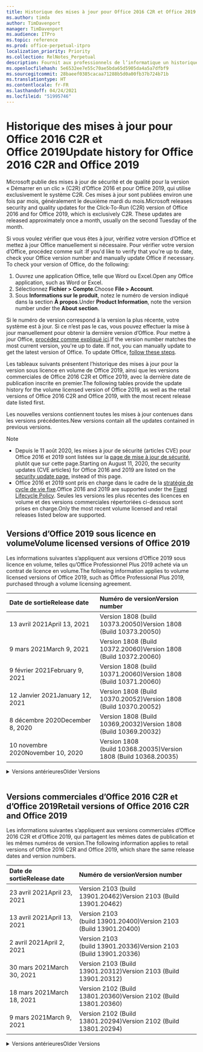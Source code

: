 ```yaml
---
title: Historique des mises à jour pour Office 2016 C2R et Office 2019
ms.author: timda
author: TimDavenport
manager: TimDavenport
ms.audience: ITPro
ms.topic: reference
ms.prod: office-perpetual-itpro
localization_priority: Priority
ms.collection: RelNotes_Perpetual
description: Fournit aux professionnels de l’informatique un historique des mises à jour pour les versions perpétuelles d’Office 2016 et 2019 qui utilisent la technologie « Démarrer en un clic » (C2R)
ms.openlocfilehash: 5e6532ee7e55c70ae5bda65d5905da4a5a7dfbf9
ms.sourcegitcommit: 28baeef0385cacaa71288b5d0a00fb37b724b71b
ms.translationtype: HT
ms.contentlocale: fr-FR
ms.lasthandoff: 04/24/2021
ms.locfileid: "51995746"
---
```

# <a name="update-history-for-office-2016-c2r-and-office-2019"></a><span data-ttu-id="0b4e0-103">Historique des mises à jour pour Office 2016 C2R et Office 2019</span><span class="sxs-lookup"><span data-stu-id="0b4e0-103">Update history for Office 2016 C2R and Office 2019</span></span>

<span data-ttu-id="0b4e0-p101">Microsoft publie des mises à jour de sécurité et de qualité pour la version « Démarrer en un clic » (C2R) d’Office 2016 et pour Office 2019, qui utilise exclusivement le système C2R. Ces mises à jour sont publiées environ une fois par mois, généralement le deuxième mardi du mois.</span><span class="sxs-lookup"><span data-stu-id="0b4e0-p101">Microsoft releases security and quality updates for the Click-To-Run (C2R) version of Office 2016 and for Office 2019, which is exclusively C2R. These updates are released approximately once a month, usually on the second Tuesday of the month.</span></span>

<span data-ttu-id="0b4e0-p102">Si vous voulez vérifier que vous êtes à jour, vérifiez votre version d’Office et mettez à jour Office manuellement si nécessaire. Pour vérifier votre version d’Office, procédez comme suit :</span><span class="sxs-lookup"><span data-stu-id="0b4e0-p102">If you'd like to verify that you're up to date, check your Office version number and manually update Office if necessary. To check your version of Office, do the following:</span></span>

  1.    <span data-ttu-id="0b4e0-108">Ouvrez une application Office, telle que Word ou Excel.</span><span class="sxs-lookup"><span data-stu-id="0b4e0-108">Open any Office application, such as Word or Excel.</span></span>
  2.    <span data-ttu-id="0b4e0-109">Sélectionnez **Fichier > Compte**.</span><span class="sxs-lookup"><span data-stu-id="0b4e0-109">Choose **File > Account**.</span></span>
  3.    <span data-ttu-id="0b4e0-110">Sous **Informations sur le produit**, notez le numéro de version indiqué dans la section **À propos**.</span><span class="sxs-lookup"><span data-stu-id="0b4e0-110">Under **Product Information**, note the version number under the **About section**.</span></span>

<span data-ttu-id="0b4e0-p103">Si le numéro de version correspond à la version la plus récente, votre système est à jour. Si ce n’est pas le cas, vous pouvez effectuer la mise à jour manuellement pour obtenir la dernière version d’Office. Pour mettre à jour Office, [procédez comme expliqué ici](https://support.office.com/article/2ab296f3-7f03-43a2-8e50-46de917611c5).</span><span class="sxs-lookup"><span data-stu-id="0b4e0-p103">If the version number matches the most current version, you're up to date. If not, you can manually update to get the latest version of Office. To update Office, [follow these steps](https://support.office.com/article/2ab296f3-7f03-43a2-8e50-46de917611c5).</span></span>


<span data-ttu-id="0b4e0-114">Les tableaux suivants présentent l’historique des mises à jour pour la version sous licence en volume de Office 2019, ainsi que les versions commerciales de Office 2016 C2R et Office 2019, avec la dernière date de publication inscrite en premier.</span><span class="sxs-lookup"><span data-stu-id="0b4e0-114">The following tables provide the update history for the volume licensed version of Office 2019, as well as the retail versions of Office 2016 C2R and Office 2019, with the most recent release date listed first.</span></span>

<span data-ttu-id="0b4e0-115">Les nouvelles versions contiennent toutes les mises à jour contenues dans les versions précédentes.</span><span class="sxs-lookup"><span data-stu-id="0b4e0-115">New versions contain all the updates contained in previous versions.</span></span>


 > [!NOTE]
> - <span data-ttu-id="0b4e0-116">Depuis le 11 août 2020, les mises à jour de sécurité (articles CVE) pour Office 2016 et 2019 sont listées sur la [page de mise à jour de sécurité](./microsoft365-apps-security-updates.md), plutôt que sur cette page.</span><span class="sxs-lookup"><span data-stu-id="0b4e0-116">Starting on August 11, 2020, the security updates (CVE articles) for Office 2016 and 2019 are listed on the [security update page](./microsoft365-apps-security-updates.md), instead of this page.</span></span> 
> - <span data-ttu-id="0b4e0-117">Office 2016 et 2019 sont pris en charge dans le cadre de la [stratégie de cycle de vie fixe](/lifecycle/policies/fixed).</span><span class="sxs-lookup"><span data-stu-id="0b4e0-117">Office 2016 and 2019 are supported under the [Fixed Lifecycle Policy](/lifecycle/policies/fixed).</span></span> <span data-ttu-id="0b4e0-118">Seules les versions les plus récentes des licences en volume et des versions commerciales répertoriées ci-dessous sont prises en charge.</span><span class="sxs-lookup"><span data-stu-id="0b4e0-118">Only the most recent volume licensed and retail releases listed below are supported.</span></span>


## <a name="volume-licensed-versions-of-office-2019"></a><span data-ttu-id="0b4e0-119">Versions d’Office 2019 sous licence en volume</span><span class="sxs-lookup"><span data-stu-id="0b4e0-119">Volume licensed versions of Office 2019</span></span>
<span data-ttu-id="0b4e0-120">Les informations suivantes s’appliquent aux versions d’Office 2019 sous licence en volume, telles qu’Office Professionnel Plus 2019 acheté via un contrat de licence en volume.</span><span class="sxs-lookup"><span data-stu-id="0b4e0-120">The following information applies to volume licensed versions of Office 2019, such as Office Professional Plus 2019, purchased through a volume licensing agreement.</span></span>

[//]: # (NE PAS SUPPRIMER LE DÉBUT DU TABLEAU VL)


|<span data-ttu-id="0b4e0-122">**Date de sortie**</span><span class="sxs-lookup"><span data-stu-id="0b4e0-122">**Release date**</span></span>|<span data-ttu-id="0b4e0-123">**Numéro de version**</span><span class="sxs-lookup"><span data-stu-id="0b4e0-123">**Version number**</span></span>|
|:-----|:-----|
|<span data-ttu-id="0b4e0-124">13 avril 2021</span><span class="sxs-lookup"><span data-stu-id="0b4e0-124">April 13, 2021</span></span>|<span data-ttu-id="0b4e0-125">Version 1808 (build 10373.20050)</span><span class="sxs-lookup"><span data-stu-id="0b4e0-125">Version 1808 (Build 10373.20050)</span></span>|
|<span data-ttu-id="0b4e0-126">9 mars 2021</span><span class="sxs-lookup"><span data-stu-id="0b4e0-126">March 9, 2021</span></span>|<span data-ttu-id="0b4e0-127">Version 1808 (Build 10372.20060)</span><span class="sxs-lookup"><span data-stu-id="0b4e0-127">Version 1808 (Build 10372.20060)</span></span>|
|<span data-ttu-id="0b4e0-128">9 février 2021</span><span class="sxs-lookup"><span data-stu-id="0b4e0-128">February 9, 2021</span></span>|<span data-ttu-id="0b4e0-129">Version 1808 (build 10371.20060)</span><span class="sxs-lookup"><span data-stu-id="0b4e0-129">Version 1808 (Build 10371.20060)</span></span>|
|<span data-ttu-id="0b4e0-130">12 Janvier 2021</span><span class="sxs-lookup"><span data-stu-id="0b4e0-130">January 12, 2021</span></span>|<span data-ttu-id="0b4e0-131">Version 1808 (Build 10370.20052)</span><span class="sxs-lookup"><span data-stu-id="0b4e0-131">Version 1808 (Build 10370.20052)</span></span>|
|<span data-ttu-id="0b4e0-132">8 décembre 2020</span><span class="sxs-lookup"><span data-stu-id="0b4e0-132">December 8, 2020</span></span>|<span data-ttu-id="0b4e0-133">Version 1808 (Build 10369,20032)</span><span class="sxs-lookup"><span data-stu-id="0b4e0-133">Version 1808 (Build 10369.20032)</span></span>|
|<span data-ttu-id="0b4e0-134">10 novembre 2020</span><span class="sxs-lookup"><span data-stu-id="0b4e0-134">November 10, 2020</span></span>|<span data-ttu-id="0b4e0-135">Version 1808 (build 10368.20035)</span><span class="sxs-lookup"><span data-stu-id="0b4e0-135">Version 1808 (Build 10368.20035)</span></span>|


[//]: # (NE PAS SUPPRIMER LA FIN DU TABLEAU VL)

<details>
<summary><span data-ttu-id="0b4e0-137">Versions antérieures</span><span class="sxs-lookup"><span data-stu-id="0b4e0-137">Older Versions</span></span></summary>
 

[//]: # (NE PAS SUPPRIMER LE DÉBUT DE L’ANCIEN TABLEAU VL)


|<span data-ttu-id="0b4e0-139">**Date de sortie**</span><span class="sxs-lookup"><span data-stu-id="0b4e0-139">**Release date**</span></span>|<span data-ttu-id="0b4e0-140">**Numéro de version**</span><span class="sxs-lookup"><span data-stu-id="0b4e0-140">**Version number**</span></span>|
|:-----|:-----|
|<span data-ttu-id="0b4e0-141">13 octobre 2020</span><span class="sxs-lookup"><span data-stu-id="0b4e0-141">October 13, 2020</span></span>|<span data-ttu-id="0b4e0-142">Version 1808 (build 10367.20048)</span><span class="sxs-lookup"><span data-stu-id="0b4e0-142">Version 1808 (Build 10367.20048)</span></span>|
|<span data-ttu-id="0b4e0-143">8 septembre 2020</span><span class="sxs-lookup"><span data-stu-id="0b4e0-143">September 8, 2020</span></span>|<span data-ttu-id="0b4e0-144">Version 1808 (Build 10366.20016)</span><span class="sxs-lookup"><span data-stu-id="0b4e0-144">Version 1808 (Build 10366.20016)</span></span>|
|<span data-ttu-id="0b4e0-145">11 août 2020</span><span class="sxs-lookup"><span data-stu-id="0b4e0-145">August 11, 2020</span></span>|<span data-ttu-id="0b4e0-146">Version 1808 (Build 10364.20059)</span><span class="sxs-lookup"><span data-stu-id="0b4e0-146">Version 1808 (Build 10364.20059)</span></span>|
|<span data-ttu-id="0b4e0-147">14 juillet 2020</span><span class="sxs-lookup"><span data-stu-id="0b4e0-147">July 14, 2020</span></span>   |<span data-ttu-id="0b4e0-148">Version 1808 (Build 10363.20015)</span><span class="sxs-lookup"><span data-stu-id="0b4e0-148">Version 1808 (Build 10363.20015)</span></span>  |
|<span data-ttu-id="0b4e0-149">09 juin 2020</span><span class="sxs-lookup"><span data-stu-id="0b4e0-149">June 9, 2020</span></span>   |<span data-ttu-id="0b4e0-150">Version 1808 (Build 10361.20002)</span><span class="sxs-lookup"><span data-stu-id="0b4e0-150">Version 1808 (Build 10361.20002)</span></span>  |
|<span data-ttu-id="0b4e0-151">12 mai 2020</span><span class="sxs-lookup"><span data-stu-id="0b4e0-151">May 12, 2020</span></span>   |<span data-ttu-id="0b4e0-152">Version 1808 (build 10359.20023)</span><span class="sxs-lookup"><span data-stu-id="0b4e0-152">Version 1808 (Build 10359.20023)</span></span>  |
|<span data-ttu-id="0b4e0-153">14 avril 2020</span><span class="sxs-lookup"><span data-stu-id="0b4e0-153">April 14, 2020</span></span>   |<span data-ttu-id="0b4e0-154">Version 1808 (build 10358.20061)</span><span class="sxs-lookup"><span data-stu-id="0b4e0-154">Version 1808 (Build 10358.20061)</span></span>  |
|<span data-ttu-id="0b4e0-155">10 mars 2020</span><span class="sxs-lookup"><span data-stu-id="0b4e0-155">March 10, 2020</span></span>   |<span data-ttu-id="0b4e0-156">Version 1808 (Build 10357.20081)</span><span class="sxs-lookup"><span data-stu-id="0b4e0-156">Version 1808 (Build 10357.20081)</span></span>  |
|<span data-ttu-id="0b4e0-157">11 février 2020</span><span class="sxs-lookup"><span data-stu-id="0b4e0-157">February 11, 2020</span></span>   |<span data-ttu-id="0b4e0-158">Version 1808 (build 10356.20006)</span><span class="sxs-lookup"><span data-stu-id="0b4e0-158">Version 1808 (Build 10356.20006)</span></span>  |


[//]: # (NE PAS SUPPRIMER LA FIN DE L’ANCIEN TABLEAU VL)

</details>


<br/>

## <a name="retail-versions-of-office-2016-c2r-and-office-2019"></a><span data-ttu-id="0b4e0-160">Versions commerciales d’Office 2016 C2R et d’Office 2019</span><span class="sxs-lookup"><span data-stu-id="0b4e0-160">Retail versions of Office 2016 C2R and Office 2019</span></span>
<span data-ttu-id="0b4e0-161">Les informations suivantes s’appliquent aux versions commerciales d’Office 2016 C2R et d’Office 2019, qui partagent les mêmes dates de publication et les mêmes numéros de version.</span><span class="sxs-lookup"><span data-stu-id="0b4e0-161">The following information applies to retail versions of Office 2016 C2R and Office 2019, which share the same release dates and version numbers.</span></span>

[//]: # (NE PAS SUPPRIMER LE DÉBUT DU TABLEAU DE VENTE AU DÉTAIL)


|<span data-ttu-id="0b4e0-163">**Date de sortie**</span><span class="sxs-lookup"><span data-stu-id="0b4e0-163">**Release date**</span></span>|<span data-ttu-id="0b4e0-164">**Numéro de version**</span><span class="sxs-lookup"><span data-stu-id="0b4e0-164">**Version number**</span></span>|
|:-----|:-----|
|<span data-ttu-id="0b4e0-165">23 avril 2021</span><span class="sxs-lookup"><span data-stu-id="0b4e0-165">April 23, 2021</span></span>|<span data-ttu-id="0b4e0-166">Version 2103 (build 13901.20462)</span><span class="sxs-lookup"><span data-stu-id="0b4e0-166">Version 2103 (Build 13901.20462)</span></span>|
|<span data-ttu-id="0b4e0-167">13 avril 2021</span><span class="sxs-lookup"><span data-stu-id="0b4e0-167">April 13, 2021</span></span>|<span data-ttu-id="0b4e0-168">Version 2103 (build 13901.20400)</span><span class="sxs-lookup"><span data-stu-id="0b4e0-168">Version 2103 (Build 13901.20400)</span></span>|
|<span data-ttu-id="0b4e0-169">2 avril 2021</span><span class="sxs-lookup"><span data-stu-id="0b4e0-169">April 2, 2021</span></span>|<span data-ttu-id="0b4e0-170">Version 2103 (build 13901.20336)</span><span class="sxs-lookup"><span data-stu-id="0b4e0-170">Version 2103 (Build 13901.20336)</span></span>|
|<span data-ttu-id="0b4e0-171">30 mars 2021</span><span class="sxs-lookup"><span data-stu-id="0b4e0-171">March 30, 2021</span></span>|<span data-ttu-id="0b4e0-172">Version 2103 (Build 13901.20312)</span><span class="sxs-lookup"><span data-stu-id="0b4e0-172">Version 2103 (Build 13901.20312)</span></span>|
|<span data-ttu-id="0b4e0-173">18 mars 2021</span><span class="sxs-lookup"><span data-stu-id="0b4e0-173">March 18, 2021</span></span>|<span data-ttu-id="0b4e0-174">Version 2102 (Build 13801.20360)</span><span class="sxs-lookup"><span data-stu-id="0b4e0-174">Version 2102 (Build 13801.20360)</span></span>|
|<span data-ttu-id="0b4e0-175">9 mars 2021</span><span class="sxs-lookup"><span data-stu-id="0b4e0-175">March 9, 2021</span></span>|<span data-ttu-id="0b4e0-176">Version 2102 (Build 13801.20294)</span><span class="sxs-lookup"><span data-stu-id="0b4e0-176">Version 2102 (Build 13801.20294)</span></span>|


[//]: # (NE PAS SUPPRIMER LA FIN DU TABLEAU DE VENTE AU DÉTAIL)

<details>
<summary><span data-ttu-id="0b4e0-178">Versions antérieures</span><span class="sxs-lookup"><span data-stu-id="0b4e0-178">Older Versions</span></span></summary>
 

[//]: # (NE PAS SUPPRIMER LE DÉBUT DE L’ANCIEN TABLEAU DE VENTE AU DÉTAIL)


|<span data-ttu-id="0b4e0-180">**Date de sortie**</span><span class="sxs-lookup"><span data-stu-id="0b4e0-180">**Release date**</span></span>|<span data-ttu-id="0b4e0-181">**Numéro de version**</span><span class="sxs-lookup"><span data-stu-id="0b4e0-181">**Version number**</span></span>|
|:-----|:-----|
|<span data-ttu-id="0b4e0-182">1er mars 2021</span><span class="sxs-lookup"><span data-stu-id="0b4e0-182">March 1, 2021</span></span>|<span data-ttu-id="0b4e0-183">Version 2102 (build 13801.20266)</span><span class="sxs-lookup"><span data-stu-id="0b4e0-183">Version 2102 (Build 13801.20266)</span></span>|
|<span data-ttu-id="0b4e0-184">16 février 2021</span><span class="sxs-lookup"><span data-stu-id="0b4e0-184">February 16, 2021</span></span>|<span data-ttu-id="0b4e0-185">Version 2101 (Build 13628.20448)</span><span class="sxs-lookup"><span data-stu-id="0b4e0-185">Version 2101 (Build 13628.20448)</span></span>|
|<span data-ttu-id="0b4e0-186">9 février 2021</span><span class="sxs-lookup"><span data-stu-id="0b4e0-186">February 9, 2021</span></span>|<span data-ttu-id="0b4e0-187">Version 2101 (build 13628.20380)</span><span class="sxs-lookup"><span data-stu-id="0b4e0-187">Version 2101 (Build 13628.20380)</span></span>|
|<span data-ttu-id="0b4e0-188">26 janvier 2021</span><span class="sxs-lookup"><span data-stu-id="0b4e0-188">January 26, 2021</span></span>|<span data-ttu-id="0b4e0-189">Version 2101 (Build 13628.20274)</span><span class="sxs-lookup"><span data-stu-id="0b4e0-189">Version 2101 (Build 13628.20274)</span></span>|
|<span data-ttu-id="0b4e0-190">21 janvier 2021</span><span class="sxs-lookup"><span data-stu-id="0b4e0-190">January 21, 2021</span></span>|<span data-ttu-id="0b4e0-191">Version 2012 (build 13530.20440)</span><span class="sxs-lookup"><span data-stu-id="0b4e0-191">Version 2012 (Build 13530.20440)</span></span>|
|<span data-ttu-id="0b4e0-192">12 Janvier 2021</span><span class="sxs-lookup"><span data-stu-id="0b4e0-192">January 12, 2021</span></span>|<span data-ttu-id="0b4e0-193">Version 2012 (Build 13530.20376)</span><span class="sxs-lookup"><span data-stu-id="0b4e0-193">Version 2012 (Build 13530.20376)</span></span>|
|<span data-ttu-id="0b4e0-194">5 janvier 2021</span><span class="sxs-lookup"><span data-stu-id="0b4e0-194">January 5, 2021</span></span>|<span data-ttu-id="0b4e0-195">Version 2012 (build 13530.20316)</span><span class="sxs-lookup"><span data-stu-id="0b4e0-195">Version 2012 (Build 13530.20316)</span></span>|
|<span data-ttu-id="0b4e0-196">21 décembre 2020</span><span class="sxs-lookup"><span data-stu-id="0b4e0-196">December 21, 2020</span></span>|<span data-ttu-id="0b4e0-197">Version 2011 (build 13426.20404)</span><span class="sxs-lookup"><span data-stu-id="0b4e0-197">Version 2011 (Build 13426.20404)</span></span>|
|<span data-ttu-id="0b4e0-198">8 décembre 2020</span><span class="sxs-lookup"><span data-stu-id="0b4e0-198">December 8, 2020</span></span>|<span data-ttu-id="0b4e0-199">Version 2011 (Build 13426,20332)</span><span class="sxs-lookup"><span data-stu-id="0b4e0-199">Version 2011 (Build 13426.20332)</span></span>|
|<span data-ttu-id="0b4e0-200">2 décembre 2020</span><span class="sxs-lookup"><span data-stu-id="0b4e0-200">December 2, 2020</span></span>|<span data-ttu-id="0b4e0-201">Version 2011 (build 13426.20308)</span><span class="sxs-lookup"><span data-stu-id="0b4e0-201">Version 2011 (Build 13426.20308)</span></span>|
|<span data-ttu-id="0b4e0-202">30 novembre 2020</span><span class="sxs-lookup"><span data-stu-id="0b4e0-202">November 30, 2020</span></span>|<span data-ttu-id="0b4e0-203">Version 2011 (build 13426.20294)</span><span class="sxs-lookup"><span data-stu-id="0b4e0-203">Version 2011 (Build 13426.20294)</span></span>|
|<span data-ttu-id="0b4e0-204">23 novembre 2020</span><span class="sxs-lookup"><span data-stu-id="0b4e0-204">November 23, 2020</span></span>|<span data-ttu-id="0b4e0-205">Version 2011 (build 13426.20274)</span><span class="sxs-lookup"><span data-stu-id="0b4e0-205">Version 2011 (Build 13426.20274)</span></span>|
|<span data-ttu-id="0b4e0-206">17 novembre 2020</span><span class="sxs-lookup"><span data-stu-id="0b4e0-206">November 17, 2020</span></span>|<span data-ttu-id="0b4e0-207">Version 2010 (build 13328.20408)</span><span class="sxs-lookup"><span data-stu-id="0b4e0-207">Version 2010 (Build 13328.20408)</span></span>|
|<span data-ttu-id="0b4e0-208">10 novembre 2020</span><span class="sxs-lookup"><span data-stu-id="0b4e0-208">November 10, 2020</span></span>|<span data-ttu-id="0b4e0-209">Version 2010 (build 13328.20356)</span><span class="sxs-lookup"><span data-stu-id="0b4e0-209">Version 2010 (Build 13328.20356)</span></span>|
|<span data-ttu-id="0b4e0-210">27 octobre 2020</span><span class="sxs-lookup"><span data-stu-id="0b4e0-210">October 27, 2020</span></span>|<span data-ttu-id="0b4e0-211">Version 2010 (build 13328.20292)</span><span class="sxs-lookup"><span data-stu-id="0b4e0-211">Version 2010 (Build 13328.20292)</span></span>|
|<span data-ttu-id="0b4e0-212">21 octobre 2020</span><span class="sxs-lookup"><span data-stu-id="0b4e0-212">October 21, 2020</span></span>|<span data-ttu-id="0b4e0-213">Version 2009 (Build 13231.20418)</span><span class="sxs-lookup"><span data-stu-id="0b4e0-213">Version 2009 (Build 13231.20418)</span></span>|
|<span data-ttu-id="0b4e0-214">13 octobre 2020</span><span class="sxs-lookup"><span data-stu-id="0b4e0-214">October 13, 2020</span></span>|<span data-ttu-id="0b4e0-215">Version 2009 (build 13231.20390)</span><span class="sxs-lookup"><span data-stu-id="0b4e0-215">Version 2009 (Build 13231.20390)</span></span>|
|<span data-ttu-id="0b4e0-216">8 octobre 2020</span><span class="sxs-lookup"><span data-stu-id="0b4e0-216">October 8, 2020</span></span>|<span data-ttu-id="0b4e0-217">Version 2009 (Build 13231.20368)</span><span class="sxs-lookup"><span data-stu-id="0b4e0-217">Version 2009 (Build 13231.20368)</span></span>|
|<span data-ttu-id="0b4e0-218">28 septembre 2020</span><span class="sxs-lookup"><span data-stu-id="0b4e0-218">September 28, 2020</span></span>|<span data-ttu-id="0b4e0-219">Version 2009 (Build 13231.20262)</span><span class="sxs-lookup"><span data-stu-id="0b4e0-219">Version 2009 (Build 13231.20262)</span></span>|
|<span data-ttu-id="0b4e0-220">22 septembre 2020</span><span class="sxs-lookup"><span data-stu-id="0b4e0-220">September 22, 2020</span></span>|<span data-ttu-id="0b4e0-221">Version 2008 (Build 13127.20508)</span><span class="sxs-lookup"><span data-stu-id="0b4e0-221">Version 2008 (Build 13127.20508)</span></span>|
|<span data-ttu-id="0b4e0-222">9 septembre 2020</span><span class="sxs-lookup"><span data-stu-id="0b4e0-222">September 9, 2020</span></span>|<span data-ttu-id="0b4e0-223">Version 2008 (build 13127.20408)</span><span class="sxs-lookup"><span data-stu-id="0b4e0-223">Version 2008 (Build 13127.20408)</span></span>|
|<span data-ttu-id="0b4e0-224">31 août 2020</span><span class="sxs-lookup"><span data-stu-id="0b4e0-224">August 31, 2020</span></span>|<span data-ttu-id="0b4e0-225">Version 2008 (build 13127.20296)</span><span class="sxs-lookup"><span data-stu-id="0b4e0-225">Version 2008 (Build 13127.20296)</span></span>|
|<span data-ttu-id="0b4e0-226">25 août 2020</span><span class="sxs-lookup"><span data-stu-id="0b4e0-226">August 25, 2020</span></span>|<span data-ttu-id="0b4e0-227">Version 2007 (Build 13029.20460)</span><span class="sxs-lookup"><span data-stu-id="0b4e0-227">Version 2007 (Build 13029.20460)</span></span>|
|<span data-ttu-id="0b4e0-228">11 août 2020</span><span class="sxs-lookup"><span data-stu-id="0b4e0-228">August 11, 2020</span></span>|<span data-ttu-id="0b4e0-229">Version 2007 (Build 13029.20344)</span><span class="sxs-lookup"><span data-stu-id="0b4e0-229">Version 2007 (Build 13029.20344)</span></span>|
|<span data-ttu-id="0b4e0-230">30 juillet 2020</span><span class="sxs-lookup"><span data-stu-id="0b4e0-230">July 30, 2020</span></span>|<span data-ttu-id="0b4e0-231">Version 2007 (build 13029.20308)</span><span class="sxs-lookup"><span data-stu-id="0b4e0-231">Version 2007 (Build 13029.20308)</span></span>  |
|<span data-ttu-id="0b4e0-232">28 juillet 2020</span><span class="sxs-lookup"><span data-stu-id="0b4e0-232">July 28, 2020</span></span>|<span data-ttu-id="0b4e0-233">Version 2006 (Build 13001.20498)</span><span class="sxs-lookup"><span data-stu-id="0b4e0-233">Version 2006 (Build 13001.20498)</span></span>  |
|<span data-ttu-id="0b4e0-234">14 juillet 2020</span><span class="sxs-lookup"><span data-stu-id="0b4e0-234">July 14, 2020</span></span>|<span data-ttu-id="0b4e0-235">Version 2006 (Build 13001.20384)</span><span class="sxs-lookup"><span data-stu-id="0b4e0-235">Version 2006 (Build 13001.20384)</span></span>  |
|<span data-ttu-id="0b4e0-236">30 juin 2020</span><span class="sxs-lookup"><span data-stu-id="0b4e0-236">June 30, 2020</span></span>|<span data-ttu-id="0b4e0-237">Version 2006 (Build 13001.20266)</span><span class="sxs-lookup"><span data-stu-id="0b4e0-237">Version 2006 (Build 13001.20266)</span></span>  |
|<span data-ttu-id="0b4e0-238">24 juin 2020</span><span class="sxs-lookup"><span data-stu-id="0b4e0-238">June 24, 2020</span></span>|<span data-ttu-id="0b4e0-239">Version 2005 (Build 12827.20470)</span><span class="sxs-lookup"><span data-stu-id="0b4e0-239">Version 2005 (Build 12827.20470)</span></span>  |
|<span data-ttu-id="0b4e0-240">09 juin 2020</span><span class="sxs-lookup"><span data-stu-id="0b4e0-240">June 9, 2020</span></span>|<span data-ttu-id="0b4e0-241">Version 2005 (Build 12827.20336)</span><span class="sxs-lookup"><span data-stu-id="0b4e0-241">Version 2005 (Build 12827.20336)</span></span>  |
|<span data-ttu-id="0b4e0-242">02 juin 2020</span><span class="sxs-lookup"><span data-stu-id="0b4e0-242">June 2, 2020</span></span>|<span data-ttu-id="0b4e0-243">Version 2005 (Build 12827.20268)</span><span class="sxs-lookup"><span data-stu-id="0b4e0-243">Version 2005 (Build 12827.20268)</span></span>  |
|<span data-ttu-id="0b4e0-244">21 Mai 2020</span><span class="sxs-lookup"><span data-stu-id="0b4e0-244">May 21, 2020</span></span>|<span data-ttu-id="0b4e0-245">Version 2004 (Build 12730.20352)</span><span class="sxs-lookup"><span data-stu-id="0b4e0-245">Version 2004 (Build 12730.20352)</span></span>  |
|<span data-ttu-id="0b4e0-246">12 mai 2020</span><span class="sxs-lookup"><span data-stu-id="0b4e0-246">May 12, 2020</span></span>|<span data-ttu-id="0b4e0-247">Version 2004 (build 12730.20270)</span><span class="sxs-lookup"><span data-stu-id="0b4e0-247">Version 2004 (Build 12730.20270)</span></span>  |
|<span data-ttu-id="0b4e0-248">4 mai 2020</span><span class="sxs-lookup"><span data-stu-id="0b4e0-248">May 4, 2020</span></span>|<span data-ttu-id="0b4e0-249">Version 2004 (Build 12730.20250)</span><span class="sxs-lookup"><span data-stu-id="0b4e0-249">Version 2004 (Build 12730.20250)</span></span>  |
|<span data-ttu-id="0b4e0-250">29 avril 2020</span><span class="sxs-lookup"><span data-stu-id="0b4e0-250">April 29, 2020</span></span>|<span data-ttu-id="0b4e0-251">Version 2004 (Build 12730.20236)</span><span class="sxs-lookup"><span data-stu-id="0b4e0-251">Version 2004 (Build 12730.20236)</span></span>  |
|<span data-ttu-id="0b4e0-252">15 avril 2020</span><span class="sxs-lookup"><span data-stu-id="0b4e0-252">April 15, 2020</span></span>|<span data-ttu-id="0b4e0-253">Version 2003 (build 12624.20466)</span><span class="sxs-lookup"><span data-stu-id="0b4e0-253">Version 2003 (Build 12624.20466)</span></span>  |
|<span data-ttu-id="0b4e0-254">14 avril 2020</span><span class="sxs-lookup"><span data-stu-id="0b4e0-254">April 14, 2020</span></span>|<span data-ttu-id="0b4e0-255">Version 2003 (build 12624.20442)</span><span class="sxs-lookup"><span data-stu-id="0b4e0-255">Version 2003 (Build 12624.20442)</span></span>  |
|<span data-ttu-id="0b4e0-256">31 mars 2020</span><span class="sxs-lookup"><span data-stu-id="0b4e0-256">March 31, 2020</span></span>|<span data-ttu-id="0b4e0-257">Version 2003 (build 12624.20382)</span><span class="sxs-lookup"><span data-stu-id="0b4e0-257">Version 2003 (Build 12624.20382)</span></span>  |
|<span data-ttu-id="0b4e0-258">25 mars 2020</span><span class="sxs-lookup"><span data-stu-id="0b4e0-258">March 25, 2020</span></span>|<span data-ttu-id="0b4e0-259">Version 2003 (Build 12624.20320)</span><span class="sxs-lookup"><span data-stu-id="0b4e0-259">Version 2003 (Build 12624.20320)</span></span>  |
|<span data-ttu-id="0b4e0-260">10 mars 2020</span><span class="sxs-lookup"><span data-stu-id="0b4e0-260">March 10, 2020</span></span>|<span data-ttu-id="0b4e0-261">Version 2002 (Build 12527.20278)</span><span class="sxs-lookup"><span data-stu-id="0b4e0-261">Version 2002 (Build 12527.20278)</span></span>  |
|<span data-ttu-id="0b4e0-262">1er mars 2020</span><span class="sxs-lookup"><span data-stu-id="0b4e0-262">March 1, 2020</span></span>   |<span data-ttu-id="0b4e0-263">Version 2002 (Build 12527.20242)</span><span class="sxs-lookup"><span data-stu-id="0b4e0-263">Version 2002 (Build 12527.20242)</span></span>  |


[//]: # (NE PAS SUPPRIMER LA FIN DE L’ANCIEN TABLEAU DE VENTE AU DÉTAIL)


</details>